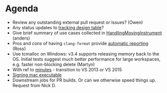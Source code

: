Agenda
======

* Review any outstanding external pull request or issues? (Owen)
* Any status updates to [tracking design table](https://github.com/mantidproject/documents/blob/master/Project-Management/TechnicalSteeringCommittee/reports/TSC-TrackingDesignProposals.md)? 
* Give brief summary of use cases collected in [HandlingMovingInstrument](/Design/HandlingMovingInstruments.md) (anders)
* Pros and cons of having `clang-format` provide [automatic reporting](http://builds.mantidproject.org/view/All/job/master_clang-format/) (Ross)
* Use tcmalloc on Windows: v3.4 supports releasing memory back to the OS. Initial tests suggest much better performance for large workspaces, e.g. faster non-blocking delete (Martyn)
* With ref to [minutes](https://github.com/mantidproject/documents/blob/master/Project-Management/TechnicalSteeringCommittee/meetings/2015/TSC-meeting-2015-01-29.md) - transition to VS 2013 or VS 2015
* [Signing mac executable](http://certhelp.ksoftware.net/support/articles/18835-how-do-i-sign-files-on-mac-osx-) 
* Downstream jobs for PR builds. Or can we otherwise speed things up. Request from Nick D.
